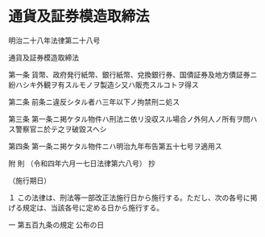 # 通貨及証券模造取締法

明治二十八年法律第二十八号

通貨及証券模造取締法

第一条 貨幣、政府発行紙幣、銀行紙幣、兌換銀行券、国債証券及地方債証券ニ紛ハシキ外観ヲ有スルモノヲ製造シ又ハ販売スルコトヲ得ス

第二条 前条ニ違反シタル者ハ三年以下ノ拘禁刑ニ処ス

第三条 第一条ニ掲ケタル物件ハ刑法ニ依リ没収スル場合ノ外何人ノ所有ヲ問ハス警察官ニ於テ之ヲ破毀スヘシ

第四条 第一条ニ掲ケタル物件ニハ明治九年布告第五十七号ヲ適用ス

附 則 （令和四年六月一七日法律第六八号） 抄

（施行期日）

１ この法律は、刑法等一部改正法施行日から施行する。ただし、次の各号に掲げる規定は、当該各号に定める日から施行する。

一 第五百九条の規定 公布の日
